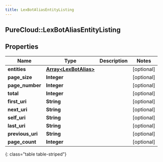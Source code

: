 ```yaml
---
title: LexBotAliasEntityListing
---
```

## PureCloud::LexBotAliasEntityListing

## Properties

|Name | Type | Description | Notes|
|------------ | ------------- | ------------- | -------------|
| **entities** | [**Array&lt;LexBotAlias&gt;**](LexBotAlias.html) |  | [optional] |
| **page_size** | **Integer** |  | [optional] |
| **page_number** | **Integer** |  | [optional] |
| **total** | **Integer** |  | [optional] |
| **first_uri** | **String** |  | [optional] |
| **next_uri** | **String** |  | [optional] |
| **self_uri** | **String** |  | [optional] |
| **last_uri** | **String** |  | [optional] |
| **previous_uri** | **String** |  | [optional] |
| **page_count** | **Integer** |  | [optional] |
{: class="table table-striped"}


